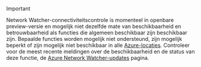 > [!IMPORTANT]
> Network Watcher-connectiviteitscontrole is momenteel in openbare preview-versie en mogelijk niet dezelfde mate van beschikbaarheid en betrouwbaarheid als functies die algemeen beschikbaar zijn beschikbaar zijn. Bepaalde functies worden mogelijk niet ondersteund, zijn mogelijk beperkt of zijn mogelijk niet beschikbaar in alle [Azure-locaties](https://azure.microsoft.com/regions/). Controleer voor de meest recente meldingen over de beschikbaarheid en de status van deze functie, de [Azure Network Watcher-updates](https://azure.microsoft.com/updates/?product=network-watcher) pagina. 